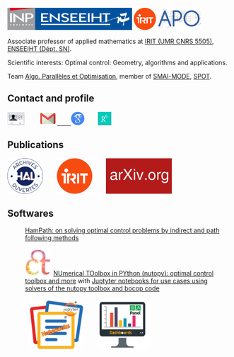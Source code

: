 <!---
ocots/ocots is a ✨ special ✨ repository because its `README.md` (this file) appears on your GitHub profile.
You can click the Preview link to take a look at your changes.
--->
[<img src="./figures/inp-enseeiht.jpg" alt="ENSEEIHT" height="50px"/>](https://www.enseeiht.fr/fr/index.html)
[<img src="./figures/logo-irit.png" alt="IRIT" height="50px"/>](https://www.irit.fr)
[<img src="./figures/logo-apo-r.jpg" alt="APO" height="50px"/>](https://www.irit.fr/departement/calcul-intensif-simulation-optimisation/equipe-apo/)


Associate professor of applied mathematics at
<a href="http://www.irit.fr/">IRIT (UMR CNRS 5505)</a>, 
<a href="http://www.enseeiht.fr/fr">ENSEEIHT (D&eacute;pt. SN)</a>.

Scientific interests: Optimal control: Geometry, algorithms and applications.

Team <a href="http://apo.enseeiht.fr/">Algo. Parall&egrave;les et Optimisation</a>,
member of
<a href="http://smai.emath.fr/spip.php?article330&lang=fr">SMAI-MODE</a>,
<a href="https://perso.math.univ-toulouse.fr/spot/">SPOT</a>.


## Contact and profile

<a href="olivier_cots.vcf"><img src="./figures/vcard_logo.jpg" HEIGHT=30px BORDER=0></a>
&nbsp;&nbsp;&nbsp;&nbsp;&nbsp;&nbsp;
<a href="mailto:olivier.cots@toulouse-inp.fr"><img src="./figures/email_logo.png" HEIGHT=30px BORDER=0>
&nbsp;&nbsp;&nbsp;&nbsp;&nbsp;&nbsp;
<a href="https://scholar.google.fr/citations?user=JVn4K6UAAAAJ&hl=fr" ><img src="./figures/logo-scholar.jpg" HEIGHT="30px" BORDER="0"></a>
 &nbsp;&nbsp;&nbsp;&nbsp;&nbsp;&nbsp;
 <a href="https://www.researchgate.net/profile/Olivier_Cots" ><img src="./figures/logo_RG.png" HEIGHT="30px" BORDER="0"></a>
## Publications

<a href="https://cv.archives-ouvertes.fr/ocots" ><img src="./figures/logo-hal.png" HEIGHT="80px" BORDER="0"></a>
&nbsp;&nbsp;&nbsp;&nbsp;&nbsp;&nbsp;
<a href="https://www.irit.fr/productions-scientifiques/publications/?code=5915&nom=Olivier%20Cots" ><img src="./figures/logo-irit.png" HEIGHT="80px" BORDER="0"></a> &nbsp;&nbsp;&nbsp;&nbsp;&nbsp;&nbsp;
<a href="https://arxiv.org/search/?searchtype8author&query=Cots%2C+O" ><img src="./figures/logo-arxiv.png" HEIGHT="80px" BORDER="0"></a>

## Softwares

<p STYLE="padding:0 0 0 40px;"><a href="http://hampath.org">HamPath: on solving optimal control problems by indirect and path following methods</a></p>

<p STYLE="padding:0 0 0 40px;">
<a href="https://ct.gitlabpages.inria.fr/gallery/index.html" ><img src="./figures/logo-ct.png" width="60px"  border="0"></a>
<a href="https://ct.gitlabpages.inria.fr/nutopy/">NUmerical TOolbox in PYthon (nutopy): optimal control toolbox and more</a>
with <a href="https://ct.gitlabpages.inria.fr/gallery/">Juptyter notebooks for use cases using solvers of the nutopy toolbox and bocop code</a></p>


&nbsp;&nbsp;&nbsp;&nbsp;&nbsp;&nbsp;&nbsp;&nbsp;&nbsp;&nbsp;&nbsp;&nbsp;
<a href="https://ct.gitlabpages.inria.fr/gallery/notebooks.html" ><img src="./figures/notebook-logo.png" width="120px"  border="0"></a>
&nbsp;&nbsp;&nbsp;&nbsp;&nbsp;&nbsp;
<a href="https://ct.gitlabpages.inria.fr/gallery/dashboards.html" ><img src="./figures/dashboard-logo.png" width="120px"  border="0"></a>